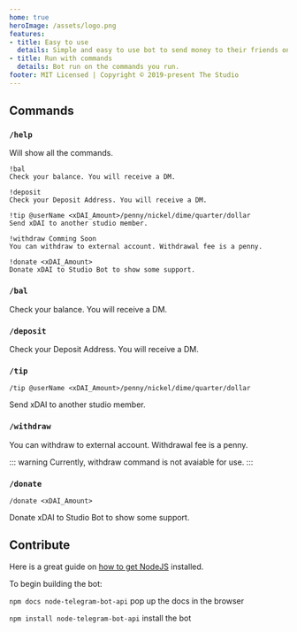 ```yaml
---
home: true
heroImage: /assets/logo.png
features:
- title: Easy to use
  details: Simple and easy to use bot to send money to their friends on Discord.
- title: Run with commands
  details: Bot run on the commands you run.
footer: MIT Licensed | Copyright © 2019-present The Studio
---
```


## Commands

### `/help`

Will show all the commands.

```
!bal
Check your balance. You will receive a DM.

!deposit
Check your Deposit Address. You will receive a DM.

!tip @userName <xDAI_Amount>/penny/nickel/dime/quarter/dollar
Send xDAI to another studio member.

!withdraw Comming Soon
You can withdraw to external account. Withdrawal fee is a penny.

!donate <xDAI_Amount>
Donate xDAI to Studio Bot to show some support.
```

### `/bal`

Check your balance. You will receive a DM.

### `/deposit`

Check your Deposit Address. You will receive a DM.

### `/tip`

`/tip @userName <xDAI_Amount>/penny/nickel/dime/quarter/dollar`

Send xDAI to another studio member.

### `/withdraw`

You can withdraw to external account. Withdrawal fee is a penny.

::: warning
Currently, withdraw command is not avaiable for use.
:::

### `/donate`

`/donate <xDAI_Amount>`

Donate xDAI to Studio Bot to show some support.

## Contribute

Here is a great guide on [how to get NodeJS](https://www.codementor.io/mercurial/how-to-install-node-js-on-macos-sierra-mphz41ekk) installed.

To begin building the bot:

`npm docs node-telegram-bot-api` pop up the docs in the browser

`npm install node-telegram-bot-api` install the bot
